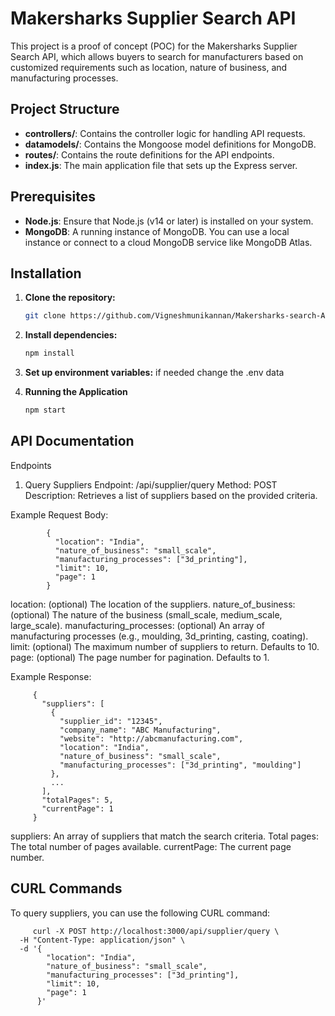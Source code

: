 # Makersharks Supplier Search API

This project is a proof of concept (POC) for the Makersharks Supplier Search API, which allows buyers to search for manufacturers based on customized requirements such as location, nature of business, and manufacturing processes.

## Project Structure

- **controllers/**: Contains the controller logic for handling API requests.
- **datamodels/**: Contains the Mongoose model definitions for MongoDB.
- **routes/**: Contains the route definitions for the API endpoints.
- **index.js**: The main application file that sets up the Express server.

## Prerequisites

- **Node.js**: Ensure that Node.js (v14 or later) is installed on your system.
- **MongoDB**: A running instance of MongoDB. You can use a local instance or connect to a cloud MongoDB service like MongoDB Atlas.

## Installation

1. **Clone the repository:**
   
   ```bash
   git clone https://github.com/Vigneshmunikannan/Makersharks-search-API.git

2. **Install dependencies:**
   
    ```bash
    npm install

3. **Set up environment variables:**
   if needed change the .env data 
4. **Running the Application**

   ```bash
   npm start
   
## API Documentation
Endpoints
1. Query Suppliers
Endpoint: /api/supplier/query
Method: POST
Description: Retrieves a list of suppliers based on the provided criteria.

Example Request Body:
        
            {
              "location": "India",
              "nature_of_business": "small_scale",
              "manufacturing_processes": ["3d_printing"],
              "limit": 10,
              "page": 1
            }

location: (optional) The location of the suppliers.
nature_of_business: (optional) The nature of the business (small_scale, medium_scale, large_scale).
manufacturing_processes: (optional) An array of manufacturing processes (e.g., moulding, 3d_printing, casting, coating).
limit: (optional) The maximum number of suppliers to return. Defaults to 10.
page: (optional) The page number for pagination. Defaults to 1.

Example Response:

         {
           "suppliers": [
             {
               "supplier_id": "12345",
               "company_name": "ABC Manufacturing",
               "website": "http://abcmanufacturing.com",
               "location": "India",
               "nature_of_business": "small_scale",
               "manufacturing_processes": ["3d_printing", "moulding"]
             },
             ...
           ],
           "totalPages": 5,
           "currentPage": 1
         }

suppliers: An array of suppliers that match the search criteria.
Total pages: The total number of pages available.
currentPage: The current page number.

## CURL Commands
To query suppliers, you can use the following CURL command:

         curl -X POST http://localhost:3000/api/supplier/query \
      -H "Content-Type: application/json" \
      -d '{
            "location": "India",
            "nature_of_business": "small_scale",
            "manufacturing_processes": ["3d_printing"],
            "limit": 10,
            "page": 1
          }'


